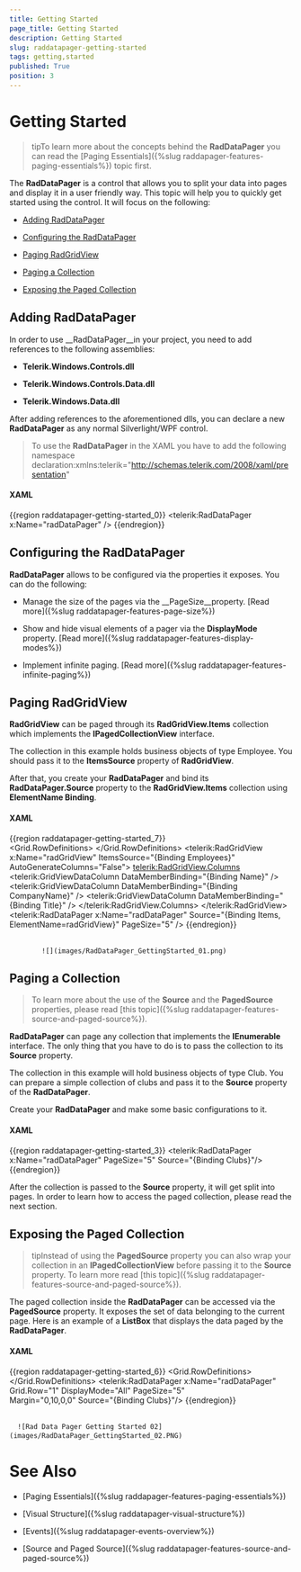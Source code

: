 ```yaml
---
title: Getting Started
page_title: Getting Started
description: Getting Started
slug: raddatapager-getting-started
tags: getting,started
published: True
position: 3
---
```


# Getting Started



>tipTo learn more about the concepts behind the __RadDataPager__ you can read the [Paging Essentials]({%slug raddapager-features-paging-essentials%}) topic first.

The __RadDataPager__ is a control that allows you to split your data into pages and display it in a user friendly way. This topic will help you to quickly get started using the control. It will focus on the following:

* [Adding RadDataPager](#Creating_a_RadDataPager)

* [Configuring the RadDataPager](#Configuring_the_RadDataPager)

* [Paging RadGridView](#Paging_RadGridView)

* [Paging a Collection](#Paging_a_Collection)

* [Exposing the Paged Collection](#Exposing_the_Paged_Collection)

## Adding RadDataPager

In order to use __RadDataPager__in your project, you need to add references to the following assemblies:

* __Telerik.Windows.Controls.dll__

* __Telerik.Windows.Controls.Data.dll__

* __Telerik.Windows.Data.dll__

After adding references to the aforementioned dlls, you can declare a new __RadDataPager__ as any normal Silverlight/WPF control.

>To use the __RadDataPager__ in the XAML you have to add the following namespace declaration:xmlns:telerik="http://schemas.telerik.com/2008/xaml/presentation" 

#### __XAML__

{{region raddatapager-getting-started_0}}
	<telerik:RadDataPager x:Name="radDataPager" />
	{{endregion}}



## Configuring the RadDataPager

__RadDataPager__ allows to be configured via the properties it exposes. You can do the following:

* Manage the size of the pages via the __PageSize__property. [Read more]({%slug raddatapager-features-page-size%})

* Show and hide visual elements of a pager via the __DisplayMode__ property. [Read more]({%slug raddatapager-features-display-modes%})

* Implement infinite paging. [Read more]({%slug raddatapager-features-infinite-paging%})

## Paging RadGridView

__RadGridView__ can be paged through its __RadGridView.Items__ collection which implements the __IPagedCollectionView__ interface.
          

The collection in this example holds business objects of type Employee. You should pass it to the __ItemsSource__ property of __RadGridView__.
         

After that, you create your __RadDataPager__ and bind its __RadDataPager.Source__ property to the __RadGridView.Items__ collection using __ElementName Binding__.
        

#### __XAML__

{{region raddatapager-getting-started_7}}
	<Grid x:Name="LayoutRoot"
	        Background="White">    
	    <Grid.RowDefinitions>
	        <RowDefinition />
	        <RowDefinition Height="Auto" />
	    </Grid.RowDefinitions>
	    <telerik:RadGridView x:Name="radGridView"
	                         ItemsSource="{Binding Employees}"
	                         AutoGenerateColumns="False">
	        <telerik:RadGridView.Columns>
	            <telerik:GridViewDataColumn DataMemberBinding="{Binding Name}" />
	            <telerik:GridViewDataColumn DataMemberBinding="{Binding CompanyName}" />
	            <telerik:GridViewDataColumn DataMemberBinding="{Binding Title}" />
	        </telerik:RadGridView.Columns>
	    </telerik:RadGridView>
	    <telerik:RadDataPager x:Name="radDataPager"
	                          Source="{Binding Items, ElementName=radGridView}"
	                          PageSize="5" />
	</Grid>
	{{endregion}}






               
            ![](images/RadDataPager_GettingStarted_01.png)

## Paging a Collection

>To learn more about the use of the __Source__ and the __PagedSource__ properties, please read [this topic]({%slug raddatapager-features-source-and-paged-source%}).
          

__RadDataPager__ can page any collection that implements the __IEnumerable__ interface. The only thing that you have to do is to pass the collection to its __Source__ property.
        

The collection in this example will hold business objects of type Club. You can prepare a simple collection of clubs and pass it to the __Source__ property of the __RadDataPager__.
        

Create your __RadDataPager__ and make some basic configurations to it.
        

#### __XAML__

{{region raddatapager-getting-started_3}}
	<telerik:RadDataPager x:Name="radDataPager"
	                      PageSize="5" 
	                      Source="{Binding Clubs}"/>
	{{endregion}}



After the collection is passed to the __Source__ property, it will get split into pages. In order to learn how to access the paged collection, please read the next section.
        

## Exposing the Paged Collection

>tipInstead of using the __PagedSource__ property you can also wrap your collection in an __IPagedCollectionView__ before passing it to the __Source__ property. To learn more read [this topic]({%slug raddatapager-features-source-and-paged-source%}).

The paged collection inside the __RadDataPager__ can be accessed via the __PagedSource__ property. It exposes the set of data belonging to the current page. Here is an example of a __ListBox__ that displays the data paged by the __RadDataPager__.

#### __XAML__

{{region raddatapager-getting-started_6}}
	<Grid x:Name="LayoutRoot"
	        Background="White">
	    <Grid.RowDefinitions>
	        <RowDefinition />
	        <RowDefinition Height="Auto" />
	    </Grid.RowDefinitions>
	      <ListBox Name="itemsControl"
	               ItemsSource="{Binding PagedSource, ElementName=radDataPager}"/>
	    <telerik:RadDataPager x:Name="radDataPager"
	                            Grid.Row="1"
	                            DisplayMode="All"
	                            PageSize="5"                          
	                            Margin="0,10,0,0" 
	                            Source="{Binding Clubs}"/>
	</Grid>
	{{endregion}}






         
      ![Rad Data Pager Getting Started 02](images/RadDataPager_GettingStarted_02.PNG)

# See Also

 * [Paging Essentials]({%slug raddapager-features-paging-essentials%})

 * [Visual Structure]({%slug raddatapager-visual-structure%})

 * [Events]({%slug raddatapager-events-overview%})

 * [Source and Paged Source]({%slug raddatapager-features-source-and-paged-source%})
